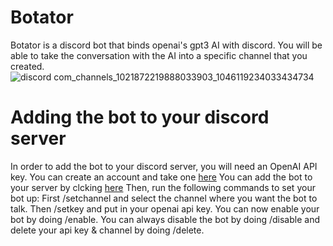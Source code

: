 # Botator
Botator is a discord bot that binds openai's gpt3 AI with discord. You will be able to take the conversation with the AI into a specific channel that you created.
![discord com_channels_1021872219888033903_1046119234033434734](https://user-images.githubusercontent.com/75439456/204105583-2abb2d77-9404-4558-bd3e-c1a70b939758.png)

# Adding the bot to your discord server
In order to add the bot to your discord server, you will need  an OpenAI API key. You can create an account and take one [here](https://beta.openai.com/account/api-keys)
You can add the bot to your server by clcking [here](https://discord.com/api/oauth2/authorize?client_id=1046051875755134996&permissions=2214808576&scope=applications.commands%20bot)
Then, run the following commands to set your bot up:
First /setchannel and select the channel where you want the bot to talk.
Then /setkey and put in your openai api key.
You can now enable your bot by doing /enable.
You can always disable the bot by doing /disable and delete your api key & channel by doing /delete.
